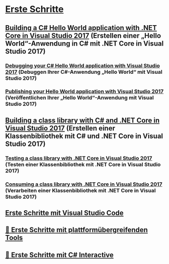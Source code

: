 # [Erste Schritte](index.md)
## [Building a C# Hello World application with .NET Core in Visual Studio 2017](with-visual-studio.md) (Erstellen einer „Hello World“-Anwendung in C# mit .NET Core in Visual Studio 2017)
### [Debugging your C# Hello World application with Visual Studio 2017](debugging-with-visual-studio-2017.md) (Debuggen Ihrer C#-Anwendung „Hello World“ mit Visual Studio 2017)
### [Publishing your Hello World application with Visual Studio 2017](publishing-with-visual-studio-2017.md) (Veröffentlichen Ihrer „Hello World“-Anwendung mit Visual Studio 2017)
## [Building a class library with C# and .NET Core in Visual Studio 2017](library-with-visual-studio-2017.md) (Erstellen einer Klassenbibliothek mit C# und .NET Core in Visual Studio 2017)
### [Testing a class library with .NET Core in Visual Studio 2017](testing-library-with-visual-studio.md) (Testen einer Klassenbibliothek mit .NET Core in Visual Studio 2017)
### [Consuming a class library with .NET Core in Visual Studio 2017](consuming-library-with-visual-studio-2017.md) (Verarbeiten einer Klassenbibliothek mit .NET Core in Visual Studio 2017)
## [Erste Schritte mit Visual Studio Code](with-visual-studio-code.md)
## [🔧 Erste Schritte mit plattformübergreifenden Tools](with-cross-platform-tools.md)
## [🔧 Erste Schritte mit C# Interactive](with-csharp-interactive.md)

